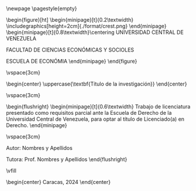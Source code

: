 \newpage
\pagestyle{empty}

\begin{figure}[ht]
    \begin{minipage}[t]{0.2\textwidth}
        \includegraphics[height=2cm]{./format/crest.png}
    \end{minipage}
    \begin{minipage}[t]{0.8\textwidth}\centering
UNIVERSIDAD CENTRAL DE VENEZUELA

FACULTAD DE CIENCIAS ECONÓMICAS Y SOCIOLES

ESCUELA DE ECONÓMIA
    \end{minipage}
\end{figure}

\vspace{3cm}

\begin{center}
\uppercase{\textbf{Título de la investigación}}
\end{center}

\vspace{3cm}

\begin{flushright}
\begin{minipage}[t]{0.6\textwidth}
Trabajo de licenciatura presentado como requisitos parcial ante
la Escuela de Derecho de la Universidad Central de Venezuela,
para optar al título de Licenciado(a) en Derecho.
\end{minipage}

\vspace{3cm}

Autor: Nombres y Apellidos

Tutora: Prof. Nombres y Apellidos
\end{flushright}

\vfill

\begin{center}
Caracas, 2024
\end{center}
